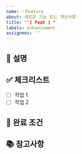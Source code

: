 ```yaml
---
name: ✨Feature
about: 새로운 기능 또는 개선사항
title: ""[ Feat ] "
labels: enhancement
assignees: ''
---
```


## 📝 설명

<!-- 기능에 대한 설명 -->

## ✅ 체크리스트

- [ ] 작업 1
- [ ] 작업 2

## 🎯 완료 조건

<!-- 완료 조건 명시 -->

## 📚 참고사항

<!-- 참고할 내용이나 링크 -->